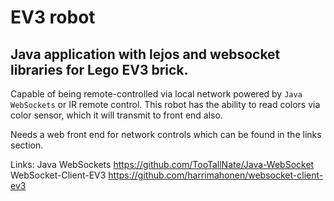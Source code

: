 # EV3 robot

## Java application with lejos and websocket libraries for Lego EV3 brick.

Capable of being remote-controlled via local network powered by `Java WebSockets` or IR remote control.
This robot has the ability to read colors via color sensor, which it will transmit to front end also.

Needs a web front end for network controls which can be found in the links section.

Links:
Java WebSockets https://github.com/TooTallNate/Java-WebSocket
WebSocket-Client-EV3 https://github.com/harrimahonen/websocket-client-ev3
